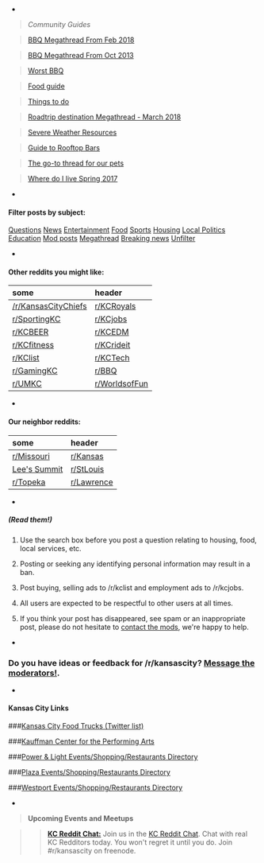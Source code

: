 -

> *Community Guides*

> [BBQ Megathread From Feb 2018](https://www.reddit.com/r/kansascity/comments/7ywlmi/kansas_city_bbq_restaurant_megathread_2018_edition/)

> [BBQ Megathread From Oct 2013](https://www.reddit.com/r/kansascity/comments/1oh23d/kansas_city_bbq_megathread_v20/)

> [Worst BBQ](https://www.reddit.com/r/kansascity/comments/7yobx1/whats_the_worst_bbq_place/)

> [Food guide](https://www.reddit.com/r/kansascity/comments/1bqrgu/compiled_what_to_eat_and_where/)

> [Things to do](https://www.reddit.com/r/kansascity/comments/yj5z9/recently_moved_to_kcmo_waldo_area_what_are_some/c5w4zfz)

> [Roadtrip destination Megathread - March 2018](https://www.reddit.com/r/kansascity/comments/822dmx/looking_for_some_place_outside_of_the_box_for_my/)

> [Severe Weather Resources](https://www.reddit.com/r/kansascity/comments/85j16r/megathread_monday_severe_weather_resources/)

> [Guide to Rooftop Bars](https://www.reddit.com/r/kansascity/comments/8fbv2w/what_are_some_good_rooftop_bars_aroundin_kansas/)

> [The go-to thread for our pets](https://www.reddit.com/r/kansascity/comments/24e9oi/request_for_a_pet_megathread_vet_services/)

> [Where do I live Spring 2017](https://www.reddit.com/r/kansascity/comments/66m002/ask_kc_the_where_to_live_work_eat_play_etc_thread/)

-

#### Filter posts by subject:

[Questions](http://qu.reddit.com/r/kansascity/#qu)
[News](http://ne.reddit.com/r/kansascity/#ne)
[Entertainment](http://et.reddit.com/r/kansascity/#et)
[Food](http://fo.reddit.com/r/kansascity/#fo)
[Sports](http://sp.reddit.com/r/kansascity/#sp)
[Housing](http://ho.reddit.com/r/kansascity/#ho)
[Local Politics](http://po.reddit.com/r/kansascity/#po)
[Education](http://ed.reddit.com/r/kansascity/#ed)
[Mod posts](http://mp.reddit.com/r/kansascity/#mp)
[Megathread](http://mt.reddit.com/r/kansascity/#mt)
[Breaking news](http://bn.reddit.com/r/kansascity/#bn)
[Unfilter](http://goo.gl/Txyf8f)

-

#### Other reddits you might like:
some|header
:---|:---
[/r/KansasCityChiefs](http://www.reddit.com/r/kansascitychiefs)|[r/KCRoyals](http://www.reddit.com/r/KCRoyals)
[r/SportingKC](http://www.reddit.com/r/sportingkc)|[r/KCjobs](http://www.reddit.com/r/kcjobs)|
[r/KCBEER](http://www.reddit.com/r/KansasCityBeer/)|[r/KCEDM](http://www.reddit.com/r/KCEDM)
[r/KCfitness](http://www.reddit.com/r/kcfitness)|[r/KCrideit](http://www.reddit.com/r/KCrideit)    
[r/KClist](http://www.reddit.com/r/KClist)|[r/KCTech](http://www.reddit.com/r/KCTech)
[r/GamingKC](http://www.reddit.com/r/GamingKC)|[r/BBQ](http://www.reddit.com/r/BBQ/)
[r/UMKC](http://www.reddit.com/r/UMKC)|[r/WorldsofFun](http://www.reddit.com/r/worldsoffun)

-

#### Our neighbor reddits:
some|header
:---|:---
[r/Missouri](http://www.reddit.com/r/missouri)|[r/Kansas](http://www.reddit.com/r/kansas/)
[Lee's Summit](http://www.reddit.com/r/leesummit)|[r/StLouis](http://www.reddit.com/r/stlouis)
[r/Topeka](http://www.reddit.com/r/topeka)|[r/Lawrence](http://www.reddit.com/r/Lawrence)  

-


##### (Read them!)

1. Use the search box before you post a question relating to housing, food, local services, etc.

2. Posting or seeking any identifying personal information may result in a ban.

3. Post buying, selling ads to /r/kclist and employment ads to /r/kcjobs.

4. All users are expected to be respectful to other users at all times.

5. If you think your post has disappeared, see spam or an inappropriate post, please do not hesitate to [contact the mods](http://www.reddit.com/message/compose?to=%2Fr%2Fkansascity), we're happy to help.

-

### Do you have ideas or feedback for /r/kansascity? [Message the moderators!](http://www.reddit.com/message/compose?to=%2Fr%2Fkansascity).

-

#### Kansas City Links  

###[Kansas City Food Trucks (Twitter list)](https://twitter.com/#!/davelacrone/food-trucks-kansas-city/members)

###[Kauffman Center for the Performing Arts](http://tickets.kauffmancenter.org/Default.aspx)

###[Power & Light Events/Shopping/Restaurants Directory](http://www.powerandlightdistrict.com/)

###[Plaza Events/Shopping/Restaurants Directory](http://countryclubplaza.com/)

###[Westport Events/Shopping/Restaurants Directory](http://www.westportkcmo.com/)

-

> **Upcoming Events and Meetups**

>> **[KC Reddit Chat:](http://kcreddit.com/speak/)** Join us in the [KC Reddit Chat](http://kcreddit.com/speak/). Chat with real KC Redditors today. You won't regret it until you do. Join #r/kansascity on freenode.
